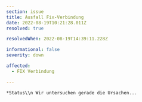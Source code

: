 ```yaml
---
section: issue
title: Ausfall Fix-Verbindung
date: 2022-08-19T10:21:28.011Z
resolved: true

resolvedWhen: 2022-08-19T14:39:11.228Z

informational: false
severity: down

affected:
  - FIX Verbindung

---
```


    *Status\\n Wir untersuchen gerade die Ursachen...
